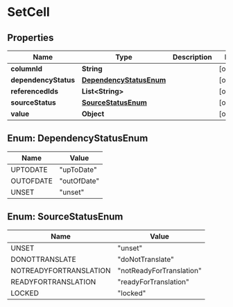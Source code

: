 

# SetCell


## Properties

| Name | Type | Description | Notes |
|------------ | ------------- | ------------- | -------------|
|**columnId** | **String** |  |  [optional] |
|**dependencyStatus** | [**DependencyStatusEnum**](#DependencyStatusEnum) |  |  [optional] |
|**referencedIds** | **List&lt;String&gt;** |  |  [optional] |
|**sourceStatus** | [**SourceStatusEnum**](#SourceStatusEnum) |  |  [optional] |
|**value** | **Object** |  |  [optional] |



## Enum: DependencyStatusEnum

| Name | Value |
|---- | -----|
| UPTODATE | &quot;upToDate&quot; |
| OUTOFDATE | &quot;outOfDate&quot; |
| UNSET | &quot;unset&quot; |



## Enum: SourceStatusEnum

| Name | Value |
|---- | -----|
| UNSET | &quot;unset&quot; |
| DONOTTRANSLATE | &quot;doNotTranslate&quot; |
| NOTREADYFORTRANSLATION | &quot;notReadyForTranslation&quot; |
| READYFORTRANSLATION | &quot;readyForTranslation&quot; |
| LOCKED | &quot;locked&quot; |



